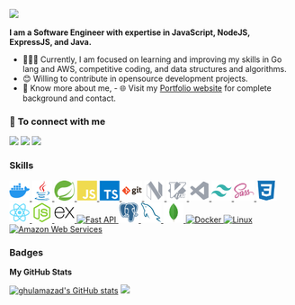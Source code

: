 [<img src="https://awesome-svg.vercel.app/card/card_2?name=MD.GHULAM%20AZAD%20ANSARI&summary=Software%20Developer&style=nameColor:rgba(17,133,228,1);summaryColor:rgba(255,21,93,1);backgroundColor:rgba(255,255,255,1);" />](https://ghulamazad.github.io)

<strong>I am a Software Engineer with expertise in JavaScript, NodeJS, ExpressJS, and Java.</strong>

- 👨🏽‍💻 Currently, I am focused on learning and improving my skills in Go lang and AWS, competitive coding, and data structures and algorithms.
- 😊 Willing to contribute in opensource development projects.
- 👨 Know more about me, - 🌐 Visit my [Portfolio website](http://ghulamazad.github.io/) for complete background and contact.

### 🤝 <b>To connect with me</b>

<p align = "center">

[<img src ="https://img.shields.io/badge/portfolio-%23.svg?&style=for-the-badge&logo=&logoColor=white%22">](http://ghulamazad.github.io/)
[<img src="https://img.shields.io/badge/linkedin-%230077B5.svg?&style=for-the-badge&logo=linkedin&logoColor=white" />](https://www.linkedin.com/in/ghulamazad)
[<img src="https://img.shields.io/badge/twitter-%231DA1F2.svg?&style=for-the-badge&logo=twitter&logoColor=white" />](https://twitter.com/MdGhulamAzad)

</p>

### Skills

<p align="left">
<a href="https://go.dev/doc/" target="_blank" rel="noreferrer">
    <img src="https://github.com/ghulamazad/GhulamAzad/blob/master/assets/Docker.svg" width="36" height="36" alt="Go" />
</a>

<a href="https://www.oracle.com/java/" target="_blank" rel="noreferrer">
    <img src="https://github.com/ghulamazad/GhulamAzad/blob/master/assets/Java.svg" width="36" height="36" alt="Java" />
</a>

<a href="https://spring.io/projects/spring-boot/" target="_blank" rel="noreferrer">
    <img src="https://github.com/ghulamazad/GhulamAzad/blob/master/assets/spring.svg" width="36" height="36" alt="Spring Boot" />
</a>

<a href="https://developer.mozilla.org/en-US/docs/Web/JavaScript" target="_blank" rel="noreferrer">
    <img src="https://github.com/ghulamazad/GhulamAzad/blob/master/assets/JavaScript.svg" width="36" height="36" alt="JavaScript" />
</a>

<a href="https://www.typescriptlang.org/" target="_blank" rel="noreferrer">
    <img src="https://github.com/ghulamazad/GhulamAzad/blob/master/assets/TypeScript.svg" width="36" height="36" alt="TypeScript" />
</a>

<a href="https://git-scm.com/" target="_blank" rel="noreferrer">
    <img src="https://github.com/ghulamazad/GhulamAzad/blob/master/assets/Git.svg" width="36" height="36" alt="Git" />
</a>

<a href="https://neovim.io/" target="_blank" rel="noreferrer">
    <img src="https://github.com/ghulamazad/GhulamAzad/blob/master/assets/neovim.svg" width="36" height="36" alt="neovim" />
</a>

<a href="https://www.vim.org/" target="_blank" rel="noreferrer">
    <img src="https://github.com/ghulamazad/GhulamAzad/blob/master/assets/Vim.svg" width="36" height="36" alt="Vim" />
</a>

<a href="https://code.visualstudio.com/" target="_blank" rel="noreferrer">
  <img src="https://github.com/ghulamazad/GhulamAzad/blob/master/assets/visualstudiocode.svg" width="36" height="36" alt="VS Code" />
</a>

<a href="https://tailwindcss.com/" target="_blank" rel="noreferrer">
  <img src="https://github.com/ghulamazad/GhulamAzad/blob/master/assets/tailwindcss-colored.svg" width="36" height="36" alt="TailwindCSS" />
</a>

<a href="https://sass-lang.com/" target="_blank" rel="noreferrer">
  <img src="https://github.com/ghulamazad/GhulamAzad/blob/master/assets/sass-colored.svg" width="36" height="36" alt="Sass" />
</a>

<a href="https://www.w3.org/TR/CSS/#css" target="_blank" rel="noreferrer">
  <img src="https://github.com/ghulamazad/GhulamAzad/blob/master/assets/css3-colored.svg" width="36" height="36" alt="CSS3" />
</a>

<a href="https://reactjs.org/" target="_blank" rel="noreferrer">
  <img src="https://github.com/ghulamazad/GhulamAzad/blob/master/assets/react-colored.svg" width="36" height="36" alt="React" />
</a>

<a href="https://nodejs.org/en/" target="_blank" rel="noreferrer">
  <img src="https://github.com/ghulamazad/GhulamAzad/blob/master/assets/nodejs-colored.svg" width="36" height="36" alt="NodeJS" />
</a>

<a href="https://expressjs.com/" target="_blank" rel="noreferrer">
  <img src="https://github.com/ghulamazad/GhulamAzad/blob/master/assets/express-colored.svg" width="36" height="36" alt="Express" />
</a>

<a href="https://fastapi.tiangolo.com/" target="_blank" rel="noreferrer">
  <img src="https://github.com/ghulamazad/GhulamAzad/blob/master/assets/fastapi-colored.svg" width="36" height="36" alt="Fast API" />
</a>

<a href="https://www.postgresql.org/" target="_blank" rel="noreferrer">
  <img src="https://github.com/ghulamazad/GhulamAzad/blob/master/assets/postgresql-colored.svg" width="36" height="36" alt="PostgreSQL" />
</a>

<a href="https://www.mysql.com/" target="_blank" rel="noreferrer">
  <img src="https://github.com/ghulamazad/GhulamAzad/blob/master/assets/mysql-colored.svg" width="36" height="36" alt="MySQL" />
</a>

<a href="https://www.mongodb.com/" target="_blank" rel="noreferrer">
  <img src="https://github.com/ghulamazad/GhulamAzad/blob/master/assets/mongodb-colored.svg" width="36" height="36" alt="MongoDB" />
</a>

<a href="https://www.docker.com/" target="_blank" rel="noreferrer">
  <img src="https://github.com/ghulamazad/GhulamAzad/blob/master/assets/docker-colored.svg" width="36" height="36" alt="Docker" />
</a>

<a href="https://www.linux.org" target="_blank" rel="noreferrer">
  <img src="https://github.com/ghulamazad/GhulamAzad/blob/master/assets/linux-colored.svg" width="36" height="36" alt="Linux" />
</a>

<a href="https://aws.amazon.com" target="_blank" rel="noreferrer">
  <img src="https://github.com/ghulamazad/GhulamAzad/blob/master/assets/aws-colored.svg" width="36" height="36" alt="Amazon Web Services" />
</a>

</p>

### Badges

<b>My GitHub Stats</b>

[<img src="https://github-readme-stats.vercel.app/api?username=ghulamazad&show_icons=true&hide=&count_private=true&title_color=22c55e&text_color=ffffff&icon_color=ffffff&bg_color=000000&hide_border=true&show_icons=true" alt="ghulamazad's GitHub stats" />](https://www.github.com/ghulamazad)
[<img src="https://github-readme-streak-stats.herokuapp.com/?user=ghulamazad&stroke=ffffff&background=000000&ring=22c55e&fire=22c55e&currStreakNum=ffffff&currStreakLabel=22c55e&sideNums=ffffff&sideLabels=ffffff&dates=ffffff&hide_border=true" />](https://www.github.com/ghulamazad)
